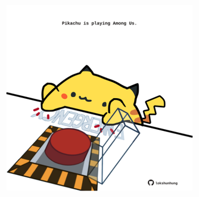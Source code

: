 <!-- built at 27/05/2021, 21:09:56 UTC -->
<p align="center">
  <img width="500" height="500" src="./ReadmeImage.svg">
</p>
